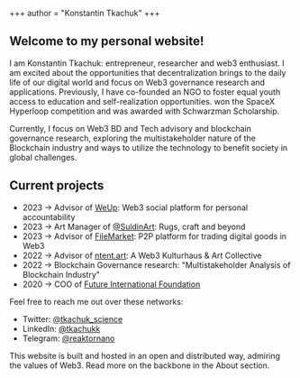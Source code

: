 +++
author = "Konstantin Tkachuk"
+++

## Welcome to my personal website!


I am Konstantin Tkachuk: entrepreneur, researcher and web3 enthusiast. I am excited about the opportunities that decentralization brings to the daily life of our digital world and focus on Web3 governance research and applications. Previously, I have co-founded an NGO to foster equal youth access to education and self-realization opportunities. won the SpaceX Hyperloop competition and was awarded with Schwarzman Scholarship. 

Currently, I focus on Web3 BD and Tech advisory and blockchain governance research, exploring the multistakeholder nature of the Blockchain industry and ways to utilize the technology to benefit society in global challenges. 

## Current projects

- 2023 -> Advisor of [WeUp](https://www.weuptheworld.com/): Web3 social platform for personal accountability
- 2023 -> Art Manager of [@SuldinArt](https://www.instagram.com/suldinart/): Rugs, craft and beyond 
- 2023 -> Advisor of [FileMarket](https://filemarket.xyz/): P2P platform for trading digital goods in Web3
- 2022 -> Advisor of [ntent.art](https://ntent.art): A Web3 Kulturhaus & Art Collective 
- 2022 -> Blockchain Governance research: "Multistakeholder Analysis of Blockchain Industry"
- 2020 -> COO of [Future International Foundation](https://futureinternational.org/)

Feel free to reach me out over these networks:
- Twitter: [@tkachuk_science](https://twitter.com/tkachuk_science/)
- LinkedIn: [@tkachukk](https://www.linkedin.com/in/tkachukk/)
- Telegram: [@reaktornano](https://t.me/reaktornano)

This website is built and hosted in an open and distributed way, admiring the values of Web3. Read more on the backbone in the About section. 

<!--
This file is left intentionally empty by default to be backwards compatible with the initial theme setup.

Although the theme has advanced a little bit and it now allows to specify the content on the main page (even if the list of posts/articles is not intended).
This can be:
- with the list of posts/articles (default: `mainSections = ["post"]) or
- without the list of posts/articles (by setting `mainSections = [""]`)

Markdown supported, ie:

```
# Welcome

- Hugo :rocket:
- Hugo theme :rocket:

Don't forget to check the README.md file!
```

Remember that you can also specify a section header for the posts below by configuring the `mainSectionsTitle` parameter in the front matter of this file.
-->
